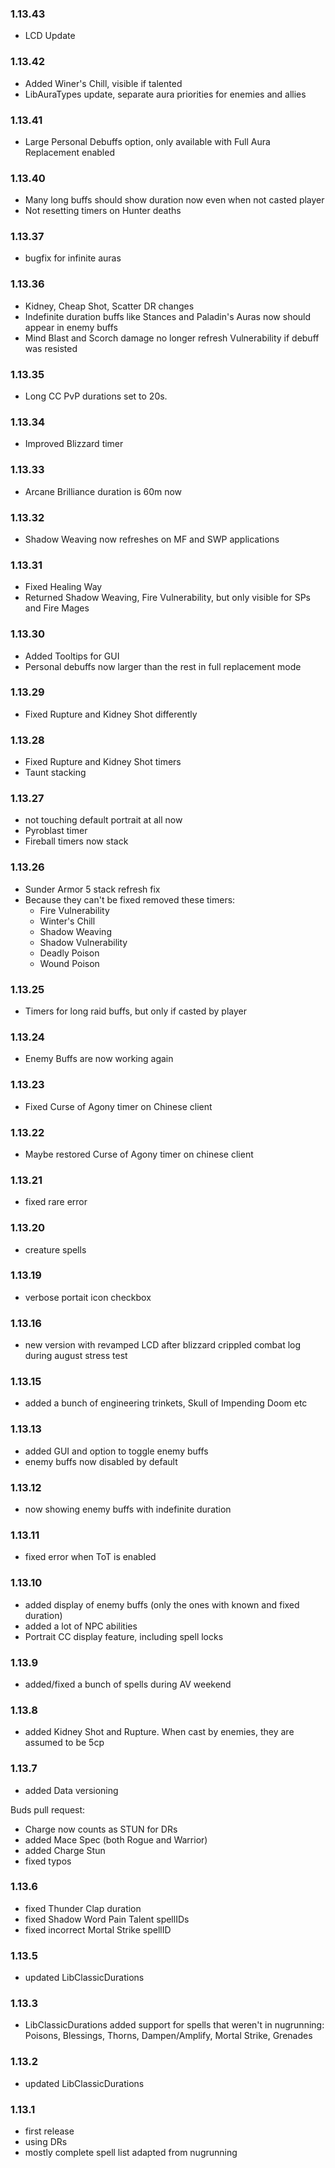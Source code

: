 ### 1.13.43

- LCD Update

### 1.13.42

- Added Winer's Chill, visible if talented
- LibAuraTypes update, separate aura priorities for enemies and allies

### 1.13.41

- Large Personal Debuffs option, only available with Full Aura Replacement enabled

### 1.13.40

- Many long buffs should show duration now even when not casted player
- Not resetting timers on Hunter deaths

### 1.13.37

- bugfix for infinite auras

### 1.13.36

- Kidney, Cheap Shot, Scatter DR changes
- Indefinite duration buffs like Stances and Paladin's Auras now should appear in enemy buffs
- Mind Blast and Scorch damage no longer refresh Vulnerability if debuff was resisted

### 1.13.35

- Long CC PvP durations set to 20s.

### 1.13.34

- Improved Blizzard timer

### 1.13.33

- Arcane Brilliance duration is 60m now

### 1.13.32

- Shadow Weaving now refreshes on MF and SWP applications

### 1.13.31

- Fixed Healing Way
- Returned Shadow Weaving, Fire Vulnerability, but only visible for SPs and Fire Mages

### 1.13.30

- Added Tooltips for GUI
- Personal debuffs now larger than the rest in full replacement mode

### 1.13.29

- Fixed Rupture and Kidney Shot differently

### 1.13.28

- Fixed Rupture and Kidney Shot timers
- Taunt stacking

### 1.13.27

- not touching default portrait at all now
- Pyroblast timer
- Fireball timers now stack

### 1.13.26

- Sunder Armor 5 stack refresh fix
- Because they can't be fixed removed these timers:
    - Fire Vulnerability
    - Winter's Chill
    - Shadow Weaving
    - Shadow Vulnerability
    - Deadly Poison
    - Wound Poison

### 1.13.25

- Timers for long raid buffs, but only if casted by player

### 1.13.24

- Enemy Buffs are now working again

### 1.13.23

- Fixed Curse of Agony timer on Chinese client

### 1.13.22

- Maybe restored Curse of Agony timer on chinese client

### 1.13.21

- fixed rare error

### 1.13.20

- creature spells

### 1.13.19

- verbose portait icon checkbox

### 1.13.16

- new version with revamped LCD after blizzard crippled combat log during august stress test

### 1.13.15

- added a bunch of engineering trinkets, Skull of Impending Doom etc

### 1.13.13

- added GUI and option to toggle enemy buffs
- enemy buffs now disabled by default

### 1.13.12

- now showing enemy buffs with indefinite duration

### 1.13.11

- fixed error when ToT is enabled

### 1.13.10

- added display of enemy buffs (only the ones with known and fixed duration)
- added a lot of NPC abilities
- Portrait CC display feature, including spell locks

### 1.13.9

- added/fixed a bunch of spells during AV weekend

### 1.13.8

- added Kidney Shot and Rupture. When cast by enemies, they are assumed to be 5cp

### 1.13.7

- added Data versioning

Buds pull request:

- Charge now counts as STUN for DRs
- added Mace Spec (both Rogue and Warrior)
- added Charge Stun
- fixed typos

### 1.13.6

- fixed Thunder Clap duration
- fixed Shadow Word Pain Talent spellIDs
- fixed incorrect Mortal Strike spellID

### 1.13.5

- updated LibClassicDurations

### 1.13.3

- LibClassicDurations added support for spells that weren't in nugrunning:
  Poisons, Blessings, Thorns, Dampen/Amplify, Mortal Strike, Grenades

### 1.13.2

- updated LibClassicDurations

### 1.13.1

- first release
- using DRs
- mostly complete spell list adapted from nugrunning
